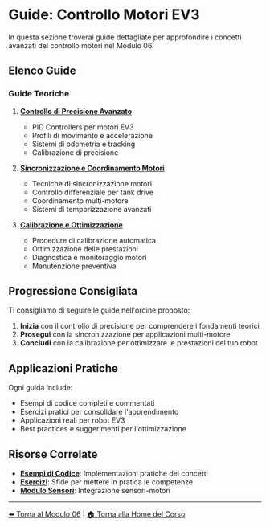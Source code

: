 # Guide: Controllo Motori EV3

In questa sezione troverai guide dettagliate per approfondire i concetti avanzati del controllo motori nel Modulo 06.

## Elenco Guide

### Guide Teoriche

1. **[Controllo di Precisione Avanzato](./01-ControlloPrecisioneAvanzato.md)**
   - PID Controllers per motori EV3
   - Profili di movimento e accelerazione
   - Sistemi di odometria e tracking
   - Calibrazione di precisione

2. **[Sincronizzazione e Coordinamento Motori](./02-SincronizzazioneCoordinamento.md)**
   - Tecniche di sincronizzazione motori
   - Controllo differenziale per tank drive
   - Coordinamento multi-motore
   - Sistemi di temporizzazione avanzati

3. **[Calibrazione e Ottimizzazione](./03-CalibrazioneOttimizzazione.md)**
   - Procedure di calibrazione automatica
   - Ottimizzazione delle prestazioni
   - Diagnostica e monitoraggio motori
   - Manutenzione preventiva

## Progressione Consigliata

Ti consigliamo di seguire le guide nell'ordine proposto:

1. **Inizia** con il controllo di precisione per comprendere i fondamenti teorici
2. **Prosegui** con la sincronizzazione per applicazioni multi-motore
3. **Concludi** con la calibrazione per ottimizzare le prestazioni del tuo robot

## Applicazioni Pratiche

Ogni guida include:
- Esempi di codice completi e commentati
- Esercizi pratici per consolidare l'apprendimento
- Applicazioni reali per robot EV3
- Best practices e suggerimenti per l'ottimizzazione

## Risorse Correlate

- **[Esempi di Codice](../esempi/README.md)**: Implementazioni pratiche dei concetti
- **[Esercizi](../esercizi/README.md)**: Sfide per mettere in pratica le competenze
- **[Modulo Sensori](../../07-Sensori-Input/README.md)**: Integrazione sensori-motori

---

[⬅️ Torna al Modulo 06](../README.md) | [🏠 Torna alla Home del Corso](../../README.md)